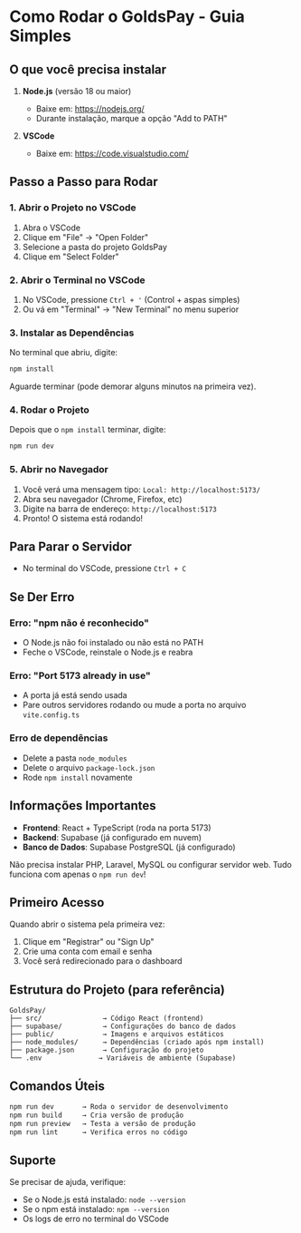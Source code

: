 # Como Rodar o GoldsPay - Guia Simples

## O que você precisa instalar

1. **Node.js** (versão 18 ou maior)
   - Baixe em: https://nodejs.org/
   - Durante instalação, marque a opção "Add to PATH"

2. **VSCode**
   - Baixe em: https://code.visualstudio.com/

## Passo a Passo para Rodar

### 1. Abrir o Projeto no VSCode

1. Abra o VSCode
2. Clique em "File" → "Open Folder"
3. Selecione a pasta do projeto GoldsPay
4. Clique em "Select Folder"

### 2. Abrir o Terminal no VSCode

1. No VSCode, pressione `Ctrl + '` (Control + aspas simples)
2. Ou vá em "Terminal" → "New Terminal" no menu superior

### 3. Instalar as Dependências

No terminal que abriu, digite:

```bash
npm install
```

Aguarde terminar (pode demorar alguns minutos na primeira vez).

### 4. Rodar o Projeto

Depois que o `npm install` terminar, digite:

```bash
npm run dev
```

### 5. Abrir no Navegador

1. Você verá uma mensagem tipo: `Local: http://localhost:5173/`
2. Abra seu navegador (Chrome, Firefox, etc)
3. Digite na barra de endereço: `http://localhost:5173`
4. Pronto! O sistema está rodando!

## Para Parar o Servidor

- No terminal do VSCode, pressione `Ctrl + C`

## Se Der Erro

### Erro: "npm não é reconhecido"
- O Node.js não foi instalado ou não está no PATH
- Feche o VSCode, reinstale o Node.js e reabra

### Erro: "Port 5173 already in use"
- A porta já está sendo usada
- Pare outros servidores rodando ou mude a porta no arquivo `vite.config.ts`

### Erro de dependências
- Delete a pasta `node_modules`
- Delete o arquivo `package-lock.json`
- Rode `npm install` novamente

## Informações Importantes

- **Frontend**: React + TypeScript (roda na porta 5173)
- **Backend**: Supabase (já configurado em nuvem)
- **Banco de Dados**: Supabase PostgreSQL (já configurado)

Não precisa instalar PHP, Laravel, MySQL ou configurar servidor web. Tudo funciona com apenas o `npm run dev`!

## Primeiro Acesso

Quando abrir o sistema pela primeira vez:

1. Clique em "Registrar" ou "Sign Up"
2. Crie uma conta com email e senha
3. Você será redirecionado para o dashboard

## Estrutura do Projeto (para referência)

```
GoldsPay/
├── src/               → Código React (frontend)
├── supabase/          → Configurações do banco de dados
├── public/            → Imagens e arquivos estáticos
├── node_modules/      → Dependências (criado após npm install)
├── package.json       → Configuração do projeto
└── .env              → Variáveis de ambiente (Supabase)
```

## Comandos Úteis

```bash
npm run dev       → Roda o servidor de desenvolvimento
npm run build     → Cria versão de produção
npm run preview   → Testa a versão de produção
npm run lint      → Verifica erros no código
```

## Suporte

Se precisar de ajuda, verifique:
- Se o Node.js está instalado: `node --version`
- Se o npm está instalado: `npm --version`
- Os logs de erro no terminal do VSCode
